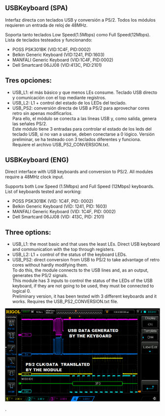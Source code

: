 ## USBKeyboard (SPA)
Interfaz directa con teclados USB y conversión a PS/2.
Todos los módulos requieren un entrada de reloj de 48MHz.  


Soporta tanto teclados Low Speed(1.5Mbps) como Full Speed(12Mbps).  
Lista de teclados testeados y funcionando:
- POSS PSK301BK (VID:1C4F, PID:0002)
- Belkin Generic Keyboard (VID:1241, PID:1603)
- MANFALI Generic Keyboard (VID:1C4F, PID:0002)
- Dell Smartcard 06JJ08 (VID:413C, PID:2101)

## Tres opciones:
- USB_L1: el más básico y que menos LEs consume. Teclado USB directo y comunicación con el top mediante registros.  
- USB_L2: L1 + control del estado de los LEDs del teclado.   
- USB_PS2: conversión directa de USB a PS/2 para aprovechar cores retro sin apenas modificarlos.  
   Para ello, el módulo se conecta a las líneas USB y, como salida, genera las señales PS/2.  
   Este módulo tiene 3 entradas para controlar el estado de los leds del teclado USB, si no van a usarse, deben conectarse a 0 lógico.
   Versión preliminar, se ha testeado con 3 teclados diferentes y funciona.
   Requiere el archivo USB_PS2_CONVERSION.txt.

## USBKeyboard (ENG)
Direct interface with USB keyboards and conversion to PS/2.
All modules require a 48MHz clock input.


Supports both Low Speed (1.5Mbps) and Full Speed (12Mbps) keyboards.  
List of keyboards tested and working:
- POSS PSK301BK (VID: 1C4F, PID: 0002)
- Belkin Generic Keyboard (VID: 1241, PID: 1603)
- MANFALI Generic Keyboard (VID: 1C4F, PID: 0002)
- Dell Smartcard 06JJ08 (VID: 413C, PID: 2101)

## Three options:
- USB_L1: the most basic and that uses the least LEs. Direct USB keyboard and communication with the top through registers.
- USB_L2: L1 + control of the status of the keyboard LEDs.
- USB_PS2: direct conversion from USB to PS/2 to take advantage of retro cores without hardly modifying them.  
   To do this, the module connects to the USB lines and, as an output, generates the PS/2 signals.  
   This module has 3 inputs to control the status of the LEDs of the USB keyboard, if they are not going to be used, they must be connected to logical 0.  
   Preliminary version, it has been tested with 3 different keyboards and it works.
   Requires the USB_PS2_CONVERSION.txt file.



![DATA](data_capture.png)

.


